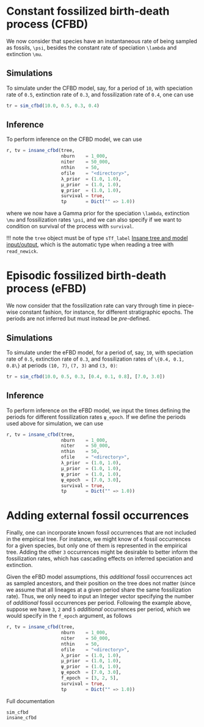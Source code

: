 # Constant fossilized birth-death process (CFBD)

We now consider that species have an instantaneous rate of being sampled as fossils, ``\psi``, besides the constant rate of speciation ``\lambda`` and extinction ``\mu``.

## Simulations

To simulate under the CFBD model, say, for a period of ``10``, with speciation rate of ``0.5``, extinction rate of ``0.3``, and fossilization rate of ``0.4``, one can use
```julia
tr = sim_cfbd(10.0, 0.5, 0.3, 0.4)
```

## Inference

To perform inference on the CFBD model, we can use
```julia
r, tv = insane_cfbd(tree,
                    nburn    = 1_000,
                    niter    = 50_000,
                    nthin    = 50, 
                    ofile    = "<directory>",
                    λ_prior  = (1.0, 1.0),
                    μ_prior  = (1.0, 1.0),
                    ψ_prior  = (1.0, 1.0),
                    survival = true,
                    tρ       = Dict("" => 1.0))
```
where we now have a Gamma prior for the speciation ``\lambda``, extinction ``\mu`` and fossilization rates ``\psi``, and we can also specify if we want to condition on survival of the process with `survival`.

!!! note
    the `tree` object must be of type `sTf_label` [Insane tree and model input/output](@ref), which is the automatic type when reading a tree with `read_newick`.


# Episodic fossilized birth-death process (eFBD)

We now consider that the fossilization rate can vary through time in piece-wise constant fashion, for instance, for different stratigraphic epochs. The periods are not inferred but must instead be _pre_-defined.


## Simulations

To simulate under the eFBD model, for a period of, say, ``10``, with speciation rate of ``0.5``, extinction rate of ``0.3``, and fossilization rates of ``\{0.4, 0.1, 0.8\}`` at periods ``(10, 7)``, ``(7, 3)`` and ``(3, 0)``:

```julia
tr = sim_cfbd(10.0, 0.5, 0.3, [0.4, 0.1, 0.8], [7.0, 3.0])
```

## Inference

To perform inference on the eFBD model, we input the times defining the periods for different fossilization rates `ψ_epoch`. If we define the periods used above for simulation, we can use

```julia
r, tv = insane_cfbd(tree,
                    nburn    = 1_000,
                    niter    = 50_000,
                    nthin    = 50, 
                    ofile    = "<directory>",
                    λ_prior  = (1.0, 1.0),
                    μ_prior  = (1.0, 1.0),
                    ψ_prior  = (1.0, 1.0),
                    ψ_epoch  = [7.0, 3.0],
                    survival = true,
                    tρ       = Dict("" => 1.0))
```

# Adding external fossil occurrences

Finally, one can incorporate known fossil occurrences that are not included in the empirical tree. For instance, we might know of ``4`` fossil occurrences for a given species, but only one of them is represented in the empirical tree. Adding the other ``3`` occurrences might be desirable to better inform the fossilization rates, which has cascading effects on inferred speciation and extinction.

Given the eFBD model assumptions, this _additional_ fossil occurrences act as sampled ancestors, and their position on the tree does not matter (since we assume that all lineages at a given period share the same fossilization rate). Thus, we only need to input an Integer vector specifying the number of _additional_ fossil occurrences per period. Following the example above, suppose we have ``3``, ``2`` and ``5`` _additional_ occurrences per period, which we would specify in the `f_epoch` argument, as follows

```julia
r, tv = insane_cfbd(tree,
                    nburn    = 1_000,
                    niter    = 50_000,
                    nthin    = 50, 
                    ofile    = "<directory>",
                    λ_prior  = (1.0, 1.0),
                    μ_prior  = (1.0, 1.0),
                    ψ_prior  = (1.0, 1.0),
                    ψ_epoch  = [7.0, 3.0],
                    f_epoch  = [3, 2, 5],
                    survival = true,
                    tρ       = Dict("" => 1.0))
```

Full documentation
```@docs
sim_cfbd
insane_cfbd
```





